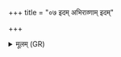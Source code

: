 +++
title = "०७ इदम् अभिराव्णाम् इदम्"

+++
<details><summary>मूलम् (GR)</summary>

इदम् अभिराव्णाम्  
इदम् अभिगत्वराणाम्  
इदम् अभिमन्यूनाम् ॥
</details>